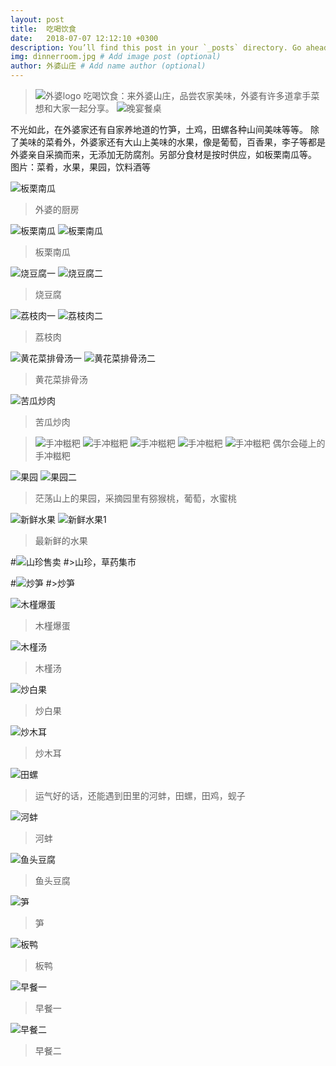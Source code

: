 ```yaml
---
layout: post
title:  吃喝饮食
date:   2018-07-07 12:12:10 +0300
description: You’ll find this post in your `_posts` directory. Go ahead and edit it and re-build the site to see your changes. # Add post description (optional)
img: dinnerroom.jpg # Add image post (optional)
author: 外婆山庄 # Add name author (optional)
---
```

>![外婆logo]({{site.baseurl}}/assets/img/logo.jpg)
>吃喝饮食：来外婆山庄，品尝农家美味，外婆有许多道拿手菜想和大家一起分享。
>![晚宴餐桌]({{site.baseurl}}/assets/img/dinnerroom.jpg)

不光如此，在外婆家还有自家养地道的竹笋，土鸡，田螺各种山间美味等等。
除了美味的菜肴外，外婆家还有大山上美味的水果，像是葡萄，百香果，李子等都是外婆亲自采摘而来，无添加无防腐剂。另部分食材是按时供应，如板栗南瓜等。
图片：菜肴，水果，果园，饮料酒等

![板栗南瓜]({{site.baseurl}}/assets/img/chufang.jpg)
>外婆的厨房

![板栗南瓜]({{site.baseurl}}/assets/img/banli.jpg)
![板栗南瓜]({{site.baseurl}}/assets/img/banli2.jpg)
>板栗南瓜

![烧豆腐一]({{site.baseurl}}/assets/img/shaodoufu.jpg)
![烧豆腐二]({{site.baseurl}}/assets/img/shaodoufu1.jpg)
>烧豆腐

![荔枝肉一]({{site.baseurl}}/assets/img/lizhi2.jpg)
![荔枝肉二]({{site.baseurl}}/assets/img/lizhi.jpg)
>荔枝肉

![黄花菜排骨汤一]({{site.baseurl}}/assets/img/huanghuacai.jpg)
![黄花菜排骨汤二]({{site.baseurl}}/assets/img/huanghuacai2.jpg)
>黄花菜排骨汤

![苦瓜炒肉]({{site.baseurl}}/assets/img/kuguachaorou.jpg)
>苦瓜炒肉

>![手冲糍粑]({{site.baseurl}}/assets/img/ciba1.jpg)
>![手冲糍粑]({{site.baseurl}}/assets/img/ciba2.jpg)
>![手冲糍粑]({{site.baseurl}}/assets/img/ciba3.jpg)
>![手冲糍粑]({{site.baseurl}}/assets/img/ciba5.jpg)
>![手冲糍粑]({{site.baseurl}}/assets/img/ciba4.jpg)
>偶尔会碰上的手冲糍粑

![果园]({{site.baseurl}}/assets/img/guoyuan.jpg)
![果园二]({{site.baseurl}}/assets/img/putao2.jpg)
>茫荡山上的果园，采摘园里有猕猴桃，葡萄，水蜜桃

![新鲜水果]({{site.baseurl}}/assets/img/cai3.jpg)
![新鲜水果1]({{site.baseurl}}/assets/img/putao.jpg)
>最新鲜的水果

#![山珍售卖]({{site.baseurl}}/assets/img/around27.jpg)
#>山珍，草药集市


#![炒笋]({{site.baseurl}}/assets/img/chaosun.jpg)
#>炒笋


![木槿爆蛋]({{site.baseurl}}/assets/img/mujingbaodan.jpg)
>木槿爆蛋

![木槿汤]({{site.baseurl}}/assets/img/mujingtang.jpg)
>木槿汤

![炒白果]({{site.baseurl}}/assets/img/baiguo.jpg)
>炒白果

![炒木耳]({{site.baseurl}}/assets/img/muer.jpg)
>炒木耳

![田螺]({{site.baseurl}}/assets/img/tianluo.jpg)
>运气好的话，还能遇到田里的河蚌，田螺，田鸡，蚬子

![河蚌]({{site.baseurl}}/assets/img/hebeng.jpg)
>河蚌

![鱼头豆腐]({{site.baseurl}}/assets/img/yutou.jpg)
>鱼头豆腐

![笋]({{site.baseurl}}/assets/img/sun.jpg)
>笋

![板鸭]({{site.baseurl}}/assets/img/banya.jpg)
>板鸭

![早餐一]({{site.baseurl}}/assets/img/zaocan2.jpg)
>早餐一

![早餐二]({{site.baseurl}}/assets/img/zaocan.jpg)
>早餐二
